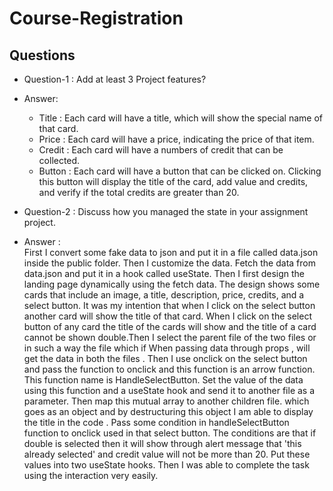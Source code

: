# Course-Registration

## Questions

- Question-1 : Add at least 3 Project features? <br/>  
- Answer:  <br>
  * Title : Each card will have a title, which will show the special name of that card.
  * Price : Each card will have a price, indicating the price of that item.
  * Credit : Each card will have a numbers of credit that can be collected.
  * Button : Each card will have a button that can be clicked on. Clicking this button will display the title of the card, add value and credits, and verify if the total credits are greater than 20.

- Question-2 : Discuss how you managed the state in your assignment project.
- Answer :  <br>
  First I convert some fake data to json and put it in a file called data.json inside the public folder. Then I customize the data. Fetch the data from data.json and put it in a hook called useState. Then I first design the landing page dynamically using the fetch data.
  The design shows some cards that include an image, a title, description, price, credits, and a select button. It was my intention that when I click on the select button another card will show the title of that card. When I click on the select button of any card the title of the cards will show and the title of a card cannot be shown double.Then I select the parent file of the two files or in such a way the file which if When passing data through props , will get the data in both the files . Then I use onclick on the select button and pass the function to onclick and this function is an arrow function. This function name is  HandleSelectButton. Set the value of the data using this function and a useState hook and send it to another file as a parameter.
  Then map this mutual array to another children file. which goes as an object and by destructuring this object I am able to display the title in the code .
  Pass some condition in handleSelectButton function to onclick used in that select button. The conditions are that if double is selected then it will show through alert message that 'this already selected' and credit value will not be more than 20. Put these values into two useState hooks. Then I was able to complete the task using the interaction very easily.
